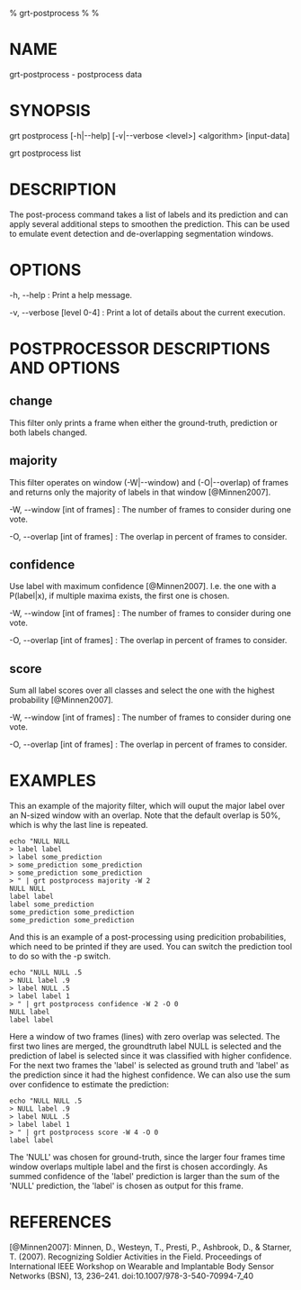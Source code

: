 % grt-postprocess
%
%
 
# NAME

 grt-postprocess - postprocess data

# SYNOPSIS

 grt postprocess [-h|--help] [-v|--verbose \<level\>]
                \<algorithm\> [input-data]

 grt postprocess list

# DESCRIPTION

 The post-process command takes a list of labels and its prediction and can apply several additional steps to smoothen the prediction.
 This can be used to emulate event detection and de-overlapping segmentation windows.

# OPTIONS

-h, --help
:   Print a help message.
 
-v, --verbose [level 0-4]
:   Print a lot of details about the current execution.


# POSTPROCESSOR DESCRIPTIONS AND OPTIONS

## change

 This filter only prints a frame when either the ground-truth, prediction or both labels changed.

## majority

 This filter operates on window (-W|--window) and (-O|--overlap) of frames and returns only the majority of labels in that window [@Minnen2007].

-W, --window [int of frames]
:   The number of frames to consider during one vote.

-O, --overlap [int of frames]
:   The overlap in percent of frames to consider.

## confidence

 Use label with maximum confidence [@Minnen2007]. I.e. the one with a P(label|x), if multiple maxima exists, the first one is chosen.

-W, --window [int of frames]
:   The number of frames to consider during one vote.

-O, --overlap [int of frames]
:   The overlap in percent of frames to consider.

## score

 Sum all label scores over all classes and select the one with the highest probability [@Minnen2007].

-W, --window [int of frames]
:   The number of frames to consider during one vote.

-O, --overlap [int of frames]
:   The overlap in percent of frames to consider.

# EXAMPLES

 This an example of the majority filter, which will ouput the major label over an N-sized window with an overlap. Note that the default overlap is 50%, which is why the last line is repeated.

    echo "NULL NULL
    > label label
    > label some_prediction
    > some_prediction some_prediction
    > some_prediction some_prediction
    > " | grt postprocess majority -W 2
    NULL NULL
    label label
    label some_prediction
    some_prediction some_prediction
    some_prediction some_prediction

 And this is an example of a post-processing using predicition probabilities, which need to be printed if they are used. You can switch the prediction tool to do so with the -p switch.

    echo "NULL NULL .5
    > NULL label .9
    > label NULL .5
    > label label 1
    > " | grt postprocess confidence -W 2 -O 0
    NULL label
    label label

 Here a window of two frames (lines) with zero overlap was selected. The first two lines are merged, the groundtruth label NULL is selected and the prediction of label is selected since it was classified with higher confidence. For the next two frames the 'label' is selected as ground truth and 'label' as the prediction since it had the highest confidence. We can also use the sum over confidence to estimate the prediction:

    echo "NULL NULL .5
    > NULL label .9
    > label NULL .5
    > label label 1
    > " | grt postprocess score -W 4 -O 0
    label label

 The 'NULL' was chosen for ground-truth, since the larger four frames time window overlaps multiple label and the first is chosen accordingly. As summed confidence of the 'label' prediction is larger than the sum of the 'NULL' prediction, the 'label' is chosen as output for this frame.


# REFERENCES

[@Minnen2007]: Minnen, D., Westeyn, T., Presti, P., Ashbrook, D., & Starner, T. (2007). Recognizing Soldier Activities in the Field. Proceedings of International IEEE Workshop on Wearable and Implantable Body Sensor Networks (BSN), 13, 236–241. doi:10.1007/978-3-540-70994-7_40
